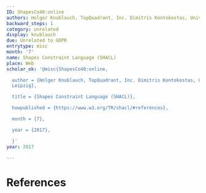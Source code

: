 ```yaml
---
ID: ShapesCo40:online
authors: Holger Knublauch, TopQuadrant, Inc. Dimitris Kontokostas, University of Leipzig
backward_steps: 1
category: unrelated
display: knublauch
due: Unrelated to GDPR
entrytype: misc
month: '7'
name: Shapes Constraint Language (SHACL)
place: Web
scholar_ok: '@misc{ShapesCo40:online,

  author = {Holger Knublauch, TopQuadrant, Inc. Dimitris Kontokostas, University of
  Leipzig},

  title = {Shapes Constraint Language (SHACL)},

  howpublished = {https://www.w3.org/TR/shacl/#references},

  month = {7},

  year = {2017},

  }'
year: 2017

---
```


# References

